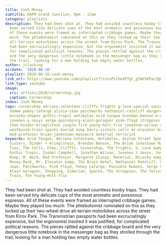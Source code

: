 ```yaml
---
title: Cash Money
subtitle: KAFM Grand Junction, 9pm - 12am
category: playlists
description: They had been shot at. They had avoided countless booby traps. They had
  been served tiny delicate cups of the most aromatic and poisonous espresso. All
  of these events were framed as interrupted cribbage games. Maybe they played too
  much. The phlebotomist ruminated on this as they locked up their two-wheel drive
  all-terrain motorbikes across the street from Kirov Park. The Transnistrian passports
  had been excruciatingly expensive, but the ergonomist insisted it was justified,
  for complicated political reasons. The pieces rattled against the cribbage board
  and the very dangerous little notebook in the messenger bag as they strolled through
  the trail, looking for a man holding two empty water bottles.
author: jclacking
airdate: '2020-06-16'
playlist: 2020-06-16-cash-money
link_url: https://www.youtube.com/playlist?list=PLChm3Ffgt_glWX5KPaLZgWRk3zkmNGcpM
link_type: youtube
image:
  src: artists/2020/cornershop.jpg
  caption: Cornershop
index: Cash Money
tags: cornershop adriano-celentano clifffs frights g-love-special-sauce money-mark
  ohmme pokey-lafarge olivia-jean patchworks nathaniel-rateliff margaret-glaspy cable-ties
  micachu-shapes gothic-tropic antibalas acid-tongue brendan-benson m-ward isobel-campbell
  jovenes-y-sexys serge-gainsbourg-alain-goraguer pink-floyd stroppies shopping possible-humans
  cheo binder-krieglstein jungle-fire young-holt-trio jonathan-wilson asylum-street-spankers
  westbound-train sparks konrad koop barry-sisters cells mr-elevator-brain-hotel siberian
  mad-professor brian-jonestown-massacre material terrorist
keywords: Acid Tongue, Adriano Celentano, Antibalas, Asylum Street Spankers, The Barry
  Sisters, Binder + Krieglstein, Brendan Benson, The Brian Jonestown Massacre, Cable
  Ties, The Cells, Cheo, Clifffs, Cornershop, The Frights, G. Love &amp; Special Sauce,
  Gothic Tropic, Isobel Campbell, Jonathan Wilson, Jovenes Y Sexys, Jungle Fire, Konrad,
  Koop, M. Ward, Mad Professor, Margaret Glaspy, Material, Micachu &amp; The Shapes,
  Money Mark, Mr. Elevator &amp; The Brain Hotel, Nathaniel Rateliff, Ohmme, Olivia
  Jean, Patchworks, Pink Floyd, Pokey Lafarge, Possible Humans, Serge Gainsbourg,
  Alain Goraguer, Shopping, Siberian, Sparks, The Stroppies, The Terrorist, Westbound
  Train, The Young-Holt Trio
---
```

They had been shot at. They had avoided countless booby traps. They had been served tiny delicate cups of the most aromatic and poisonous espresso. All of these events were framed as interrupted cribbage games. Maybe they played too much. The phlebotomist ruminated on this as they locked up their two-wheel drive all-terrain motorbikes across the street from Kirov Park. The Transnistrian passports had been excruciatingly expensive, but the ergonomist insisted it was justified, for complicated political reasons. The pieces rattled against the cribbage board and the very dangerous little notebook in the messenger bag as they strolled through the trail, looking for a man holding two empty water bottles.
